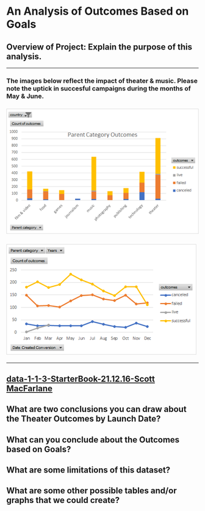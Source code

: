 # An Analysis of Outcomes Based on Goals
## Overview of Project: Explain the purpose of this analysis.
---
### The images below reflect the impact of theater & music. Please note the uptick in succesful campaigns during the months of May & June. 
### ![Parent Category Outcomes](https://github.com/ScottyMacCVC/kickstarter-analysis/blob/main/Parent%20Category%20Outcomes.png)
### ![Outcomes Based on Launch Date](https://github.com/ScottyMacCVC/kickstarter-analysis/blob/main/Outcomes%20Based%20on%20Launch%20Date.png) 
---
[data-1-1-3-StarterBook-21.12.16-Scott MacFarlane](https://github.com/ScottyMacCVC/kickstarter-analysis/blob/main/data-1-1-3-StarterBook-21.12.16-Scott%20MacFarlane.xlsx)
---
## What are two conclusions you can draw about the Theater Outcomes by Launch Date?
## What can you conclude about the Outcomes based on Goals?
## What are some limitations of this dataset?
## What are some other possible tables and/or graphs that we could create?
